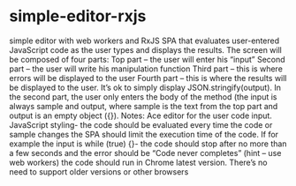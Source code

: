 # simple-editor-rxjs
simple editor with web workers and RxJS
SPA that evaluates user-entered JavaScript code as the user types and displays the results. The screen will be composed of four parts: Top part – the user will enter his “input” Second part – the user will write his manipulation function Third part – this is where errors will be displayed to the user Fourth part – this is where the results will be displayed to the user. It’s ok to simply display JSON.stringify(output). In the second part, the user only enters the body of the method (the input is always sample and output, where sample is the text from the top part and output is an empty object ({}). Notes: Ace editor for the user code input. JavaScript styling- the code should be evaluated every time the code or sample changes the SPA should limit the execution time of the code. If for example the input is while (true) {}- the code should stop after no more than a few seconds and the error should be “Code never completes” (hint – use web workers) the code should run in Chrome latest version. There’s no need to support older versions or other browsers
